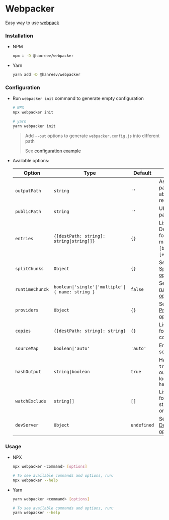 # Webpacker

Easy way to use [webpack](https://webpack.js.org/)

### Installation

- NPM

  ```bash
  npm i -D @hanreev/webpacker
  ```

- Yarn

  ```bash
  yarn add -D @hanreev/webpacker
  ```

### Configuration

- Run `webpacker init` command to generate empty configuration

  ```bash
  # NPX
  npx webpacker init

  # yarn
  yarn webpacker init
  ```

  > Add `--out` options to generate `webpacker.config.js` into different path
  >
  > See [configuration example](https://github.com/hanreev/webpacker/blob/master/webpacker.config.js)

- Available options:

  | Option          | Type                                                                     | Default     | Description                                                                                                      |
  | --------------- | ------------------------------------------------------------------------ | ----------- | ---------------------------------------------------------------------------------------------------------------- |
  | `outputPath`    | `string`                                                                 | `''`        | Assets output path, can be absolute or relative path                                                             |
  | `publicPath`    | `string`                                                                 | `''`        | URL to public path                                                                                               |
  | `entries`       | <code>{[destPath: string]: string&#124;string[]}</code>                  | `{}`        | List of entry files. Destinaton path for glob and array may use `[name]`, `[basename]` and `[ext]` placeholder   |
  | `splitChunks`   | `Object`                                                                 | `{}`        | See [Webpack SplitChunksPlugin options](https://webpack.js.org/plugins/split-chunks-plugin/)                     |
  | `runtimeChunck` | <code>boolean&#124;'single'&#124;'multiple'&#124;{ name: string }</code> | `false`     | See [Webpack runtime chunk option](https://webpack.js.org/configuration/optimization/#optimization-runtimechunk) |
  | `providers`     | `Object`                                                                 | `{}`        | See [Webpack ProvidePlugin options](https://webpack.js.org/plugins/provide-plugin/)                              |
  | `copies`        | `{[destPath: string]: string}`                                           | `{}`        | List of files, folders or glob to copy                                                                           |
  | `sourceMap`     | <code>boolean&#124;'auto'</code>                                         | `'auto'`    | Enable/Disable source map                                                                                        |
  | `hashOutput`    | <code>string&#124;boolean</code>                                         | `true`      | Hash output path. `true` enables hash output to default location: `asset-hash.json`                              |
  | `watchExclude`  | `string[]`                                                               | `[]`        | List of files, folders and glob string to exclude on watch                                                       |
  | `devServer`     | `Object`                                                                 | `undefined` | See [Webpack DevServer options](https://webpack.js.org/configuration/dev-server)                                 |

### Usage

- NPX

  ```bash
  npx webpacker <command> [options]

  # To see available commands and options, run:
  npx webpacker --help
  ```

- Yarn

  ```bash
  yarn webpacker <command> [options]

  # To see available commands and options, run:
  yarn webpacker --help
  ```
